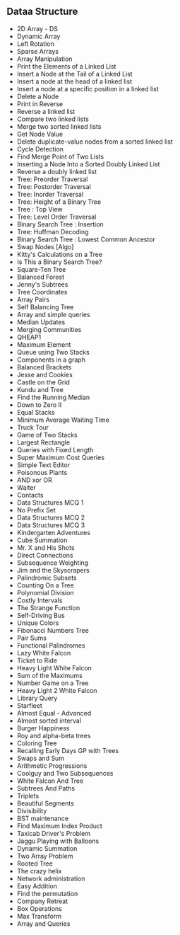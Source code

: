 ## Dataa Structure

- 2D Array - DS
- Dynamic Array
- Left Rotation
- Sparse Arrays
- Array Manipulation
- Print the Elements of a Linked List
- Insert a Node at the Tail of a Linked List
- Insert a node at the head of a linked list
- Insert a node at a specific position in a linked list
- Delete a Node
- Print in Reverse
- Reverse a linked list
- Compare two linked lists
- Merge two sorted linked lists
- Get Node Value
- Delete duplicate-value nodes from a sorted linked list
- Cycle Detection
- Find Merge Point of Two Lists
- Inserting a Node Into a Sorted Doubly Linked List
- Reverse a doubly linked list
- Tree: Preorder Traversal
- Tree: Postorder Traversal
- Tree: Inorder Traversal
- Tree: Height of a Binary Tree
- Tree : Top View
- Tree: Level Order Traversal
- Binary Search Tree : Insertion
- Tree: Huffman Decoding
- Binary Search Tree : Lowest Common Ancestor
- Swap Nodes [Algo]
- Kitty's Calculations on a Tree
- Is This a Binary Search Tree?
- Square-Ten Tree
- Balanced Forest
- Jenny's Subtrees
- Tree Coordinates
- Array Pairs
- Self Balancing Tree
- Array and simple queries
- Median Updates
- Merging Communities
- QHEAP1
- Maximum Element
- Queue using Two Stacks
- Components in a graph
- Balanced Brackets
- Jesse and Cookies
- Castle on the Grid
- Kundu and Tree
- Find the Running Median
- Down to Zero II
- Equal Stacks
- Minimum Average Waiting Time
- Truck Tour
- Game of Two Stacks
- Largest Rectangle
- Queries with Fixed Length
- Super Maximum Cost Queries
- Simple Text Editor
- Poisonous Plants
- AND xor OR
- Waiter
- Contacts
- Data Structures MCQ 1
- No Prefix Set
- Data Structures MCQ 2
- Data Structures MCQ 3
- Kindergarten Adventures
- Cube Summation
- Mr. X and His Shots
- Direct Connections
- Subsequence Weighting
- Jim and the Skyscrapers
- Palindromic Subsets
- Counting On a Tree
- Polynomial Division
- Costly Intervals
- The Strange Function
- Self-Driving Bus
- Unique Colors
- Fibonacci Numbers Tree
- Pair Sums
- Functional Palindromes
- Lazy White Falcon
- Ticket to Ride
- Heavy Light White Falcon
- Sum of the Maximums
- Number Game on a Tree
- Heavy Light 2 White Falcon
- Library Query
- Starfleet
- Almost Equal - Advanced
- Almost sorted interval
- Burger Happiness
- Roy and alpha-beta trees
- Coloring Tree
- Recalling Early Days GP with Trees
- Swaps and Sum
- Arithmetic Progressions
- Coolguy and Two Subsequences
- White Falcon And Tree
- Subtrees And Paths
- Triplets
- Beautiful Segments
- Divisibility
- BST maintenance
- Find Maximum Index Product
- Taxicab Driver's Problem
- Jaggu Playing with Balloons
- Dynamic Summation
- Two Array Problem
- Rooted Tree
- The crazy helix
- Network administration
- Easy Addition
- Find the permutation
- Company Retreat
- Box Operations
- Max Transform
- Array and Queries
